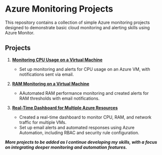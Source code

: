 # Azure Monitoring Projects

This repository contains a collection of simple Azure monitoring projects designed to demonstrate basic cloud monitoring and alerting skills using Azure Monitor.


## Projects

1. **[Monitoring CPU Usage on a Virtual Machine](./Project%201:%20CPU-monitoring/README.md)**
   - Set up monitoring and alerts for CPU usage on an Azure VM, with notifications sent via email.

2. **[RAM Monitoring on a Virtual Machine](./Project%202:%20RAM-monitoring/README.md)**
   - AAutomated RAM performance monitoring and created alerts for RAM thresholds with email notifications.
  
3. **[Real-Time Dashboard for Multiple Azure Resources](./Project%203:%20Real-Time%20Dashboard%20for%20Multiple%20Azure%20Resources/README.md)**
   - Created a real-time dashboard to monitor CPU, RAM, and network traffic for multiple VMs.
   - Set up email alerts and automated responses using Azure Automation, including RBAC and security rule configuration.

_**More projects to be added as I continue developing my skills, with a focus on integrating deeper monitoring and automation features.**_
